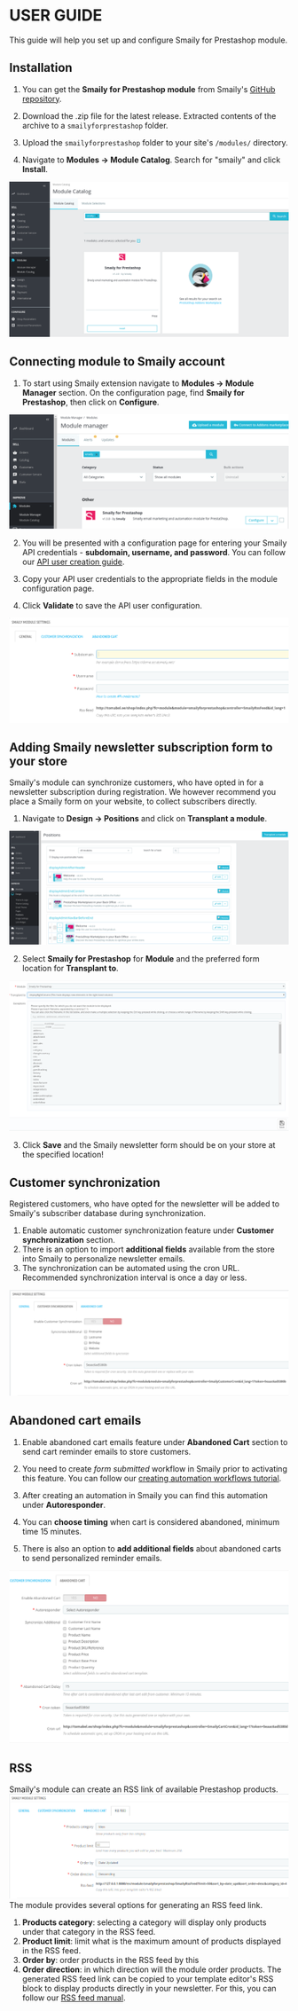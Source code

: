 # USER GUIDE

This guide will help you set up and configure Smaily for Prestashop module.

## Installation
1. You can get the **Smaily for Prestashop module** from Smaily's [GitHub repository](https://github.com/sendsmaily/smaily-prestashop-module/releases).

2. Download the .zip file for the latest release. Extracted contents of the archive to a `smailyforprestashop` folder.

3. Upload the `smailyforprestashop` folder to your site's `/modules/` directory.

4. Navigate to **Modules -> Module Catalog**. Search for "smaily" and click **Install**.

![Module install](assets/Install1.png)

## Connecting module to Smaily account

1. To start using Smaily extension navigate to **Modules -> Module Manager** section. On the configuration page, find **Smaily for Prestashop**, then click on **Configure**.

![Module configuration path](assets/Install2.png)

2. You will be presented with a configuration page for entering your Smaily API credentials - **subdomain, username, and password**.
You can follow our [API user creation guide](http://help.smaily.com/en/support/solutions/articles/16000062943-create-api-user).

3. Copy your API user credentials to the appropriate fields in the module configuration page.

4. Click **Validate** to save the API user configuration.

![API credentials section](assets/APIcredentials.png)

## Adding Smaily newsletter subscription form to your store

Smaily's module can synchronize customers, who have opted in for a newsletter subscription during registration.
We however recommend you place a Smaily form on your website, to collect subscribers directly.
1. Navigate to **Design -> Positions** and click on **Transplant a module**.

![Transplant module section](assets/Form1.png)

2. Select **Smaily for Prestashop** for **Module** and the preferred form location for **Transplant to**.

![Transplant to section](assets/Form2.png)

3. Click **Save** and the Smaily newsletter form should be on your store at the specified location!

## Customer synchronization

Registered customers, who have opted for the newsletter will be added to Smaily's subscriber database during synchronization.
1. Enable automatic customer synchronization feature under **Customer synchronization** section.
2. There is an option to import **additional fields** available from the store into Smaily to personalize newsletter emails.
3. The synchronization can be automated using the cron URL. Recommended synchronization interval is once a day or less.

![Customer synchronization section](assets/CustomerSync.png)

## Abandoned cart emails

1. Enable abandoned cart emails feature under **Abandoned Cart** section to send cart reminder emails to store customers.

2. You need to create *form submitted* workflow in Smaily prior to activating this feature. You can follow our [creating automation workflows tutorial](http://help.smaily.com/en/support/solutions/articles/16000092458-creating-automation-workflows).

3. After creating an automation in Smaily you can find this automation under **Autoresponder**.

4. You can **choose timing** when cart is considered abandoned, minimum time 15 minutes.

5. There is also an option to **add additional fields** about abandoned carts to send personalized reminder emails.

![Abandoned cart emails](assets/AbandonedCart.png)

## RSS

Smaily's module can create an RSS link of available Prestashop products.
![RSS section](assets/RSS.png)
The module provides several options for generating an RSS feed link.
1. **Products category**: selecting a category will display only products under that category in the RSS feed.
2. **Product limit**: limit what is the maximum amount of products displayed in the RSS feed.
3. **Order by**: order products in the RSS feed by this
4. **Order direction**: in which direction will the module order products.
The generated RSS feed link can be copied to your template editor's RSS block to display products directly in your newsletter. For this, you can follow our [RSS feed manual](http://help.smaily.com/en/support/solutions/articles/16000077027-rss-feed).
